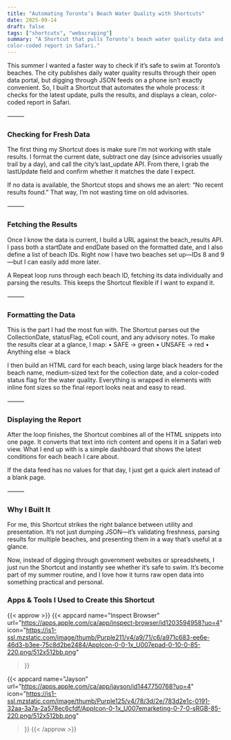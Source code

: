 ```yaml
---
title: "Automating Toronto’s Beach Water Quality with Shortcuts"
date: 2025-09-14
draft: false
tags: ["shortcuts", "webscraping"]
summary: "A Shortcut that pulls Toronto’s beach water quality data and shows a simple, 
color-coded report in Safari."
---
```


This summer I wanted a faster way to check if it’s safe to swim at Toronto’s beaches. The city 
publishes daily water quality results through their open data portal, but digging through JSON 
feeds on a phone isn’t exactly convenient. So, I built a Shortcut that automates the whole process: 
it checks for the latest update, pulls the results, and displays a clean, color-coded report in Safari.

⸻

### Checking for Fresh Data

The first thing my Shortcut does is make sure I’m not working with stale results. I format the 
current date, subtract one day (since advisories usually trail by a day), and call the city’s 
last_update API. From there, I grab the lastUpdate field and confirm whether it matches the date I expect.

If no data is available, the Shortcut stops and shows me an alert: “No recent results 
found.” That way, I’m not wasting time on old advisories.

⸻

### Fetching the Results

Once I know the data is current, I build a URL against the beach_results API. I pass both a 
startDate and endDate based on the formatted date, and I also define a list of beach IDs. Right 
now I have two beaches set up—IDs 8 and 9—but I can easily add more later.

A Repeat loop runs through each beach ID, fetching its data individually and parsing the 
results. This keeps the Shortcut flexible if I want to expand it.

⸻

### Formatting the Data

This is the part I had the most fun with. The Shortcut parses out the CollectionDate, 
statusFlag, eColi count, and any advisory notes. To make the results clear at a glance, 
I map:
	•	SAFE → green
	•	UNSAFE → red
	•	Anything else → black

I then build an HTML card for each beach, using large black headers for the beach name, 
medium-sized text for the collection date, and a color-coded status flag for the water 
quality. Everything is wrapped in <span> elements with inline font sizes so the final 
report looks neat and easy to read.

⸻

### Displaying the Report

After the loop finishes, the Shortcut combines all of the HTML snippets into one page. It 
converts that text into rich content and opens it in a Safari web view. What I end up with 
is a simple dashboard that shows the latest conditions for each beach I care about.

If the data feed has no values for that day, I just get a quick alert instead of a blank page.

⸻

### Why I Built It

For me, this Shortcut strikes the right balance between utility and presentation. It’s not 
just dumping JSON—it’s validating freshness, parsing results for multiple beaches, and 
presenting them in a way that’s useful at a glance.

Now, instead of digging through government websites or spreadsheets, I just run the Shortcut 
and instantly see whether it’s safe to swim. It’s become part of my summer routine, and I love 
how it turns raw open data into something practical and personal.

### Apps & Tools I Used to Create this Shortcut

{{< approw >}}
  {{< appcard 
    name="Inspect Browser"
    url="https://apps.apple.com/ca/app/inspect-browser/id1203594958?uo=4"
    icon="https://is1-ssl.mzstatic.com/image/thumb/Purple211/v4/a9/71/c6/a971c683-ee6e-46d3-b3ee-75c8d2be2484/AppIcon-0-0-1x_U007epad-0-10-0-85-220.png/512x512bb.png"
  >}}

  {{< appcard 
    name="Jayson"
    url="https://apps.apple.com/ca/app/jayson/id1447750768?uo=4"
    icon="https://is1-ssl.mzstatic.com/image/thumb/Purple125/v4/78/3d/2e/783d2e1c-0191-32aa-3a7a-2a578ec6cfdf/AppIcon-0-1x_U007emarketing-0-7-0-sRGB-85-220.png/512x512bb.png"
  >}}
{{< /approw >}}

